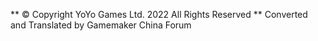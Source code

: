 ** © Copyright YoYo Games Ltd. 2022 All Rights Reserved **
Converted and Translated by Gamemaker China Forum